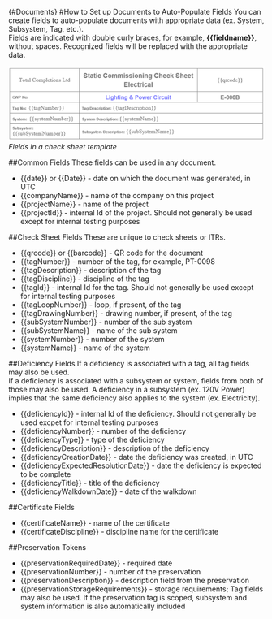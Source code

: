 {#Documents}
#How to Set up Documents to Auto-Populate Fields 
You can create fields to auto-populate documents with appropriate data (ex. System, Subsystem, Tag, etc.).  
Fields are indicated with double curly braces, for example, **{{fieldname}}**, without spaces. Recognized fields will be replaced with the appropriate data.

![Sample fields in a check sheet](images\fieldexamples.png)  
*Fields in a check sheet template*

##Common Fields
These fields can be used in any document.

- {{date}} or {{Date}} - date on which the document was generated, in UTC
- {{companyName}} - name of the company on this project
- {{projectName}} - name of the project
- {{projectId}} - internal Id of the project. Should not generally be used except for internal testing purposes

##Check Sheet Fields
These are unique to check sheets or ITRs.

- {{qrcode}} or {{barcode}} - QR code for the document
- {{tagNumber}} - number of the tag, for example, PT-0098
- {{tagDescription}} - description of the tag
- {{tagDiscipline}} - discipline of the tag
- {{tagId}} - internal Id for the tag. Should not generally be used except for internal testing purposes
- {{tagLoopNumber}} - loop, if present, of the tag
- {{tagDrawingNumber}} - drawing number, if present, of the tag
- {{subSystemNumber}} - number of the sub system
- {{subSystemName}} - name of the sub system
- {{systemNumber}} - number of the system
- {{systemName}} - name of the system

##Deficiency Fields
If a deficiency is associated with a tag, all tag fields may also be used.  
If a deficiency is associated with a subsystem or system, fields from both of those may also be used. A deficiency in a subsystem (ex. 120V Power) implies that the same deficiency also applies to the system (ex. Electricity).

- {{deficiencyId}} - internal Id of the deficiency. Should not generally be used excpet for internal testing purposes
- {{deficiencyNumber}} - number of the deficiency
- {{deficiencyType}} - type of the deficiency
- {{deficiencyDescription}} - description of the deficiency
- {{deficiencyCreationDate}} - date the deficiency was created, in UTC
- {{deficiencyExpectedResolutionDate}} - date the deficiency is expected to be complete
- {{deficiencyTitle}} - title of the deficiency
- {{deficiencyWalkdownDate}} - date of the walkdown

##Certificate Fields

- {{certificateName}} - name of the certificate
- {{certificateDiscipline}} - discipline name for the certificate

##Preservation Tokens

- {{preservationRequiredDate}} - required date
- {{preservationNumber}} - number of the preservation
- {{preservationDescription}} - description field from the preservation
- {{preservationStorageRequirements}} - storage requirements; Tag fields may also be used. If the preservation tag is scoped, subsystem and system information is also automatically included
